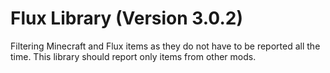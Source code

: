 # Flux Library (Version 3.0.2)

Filtering Minecraft and Flux items as they do not have to be reported all the time.
This library should report only items from other mods.